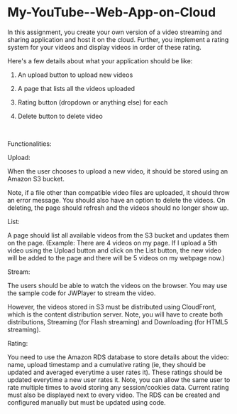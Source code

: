 My-YouTube--Web-App-on-Cloud
============================

In this assignment, you create your own version of a video streaming and sharing application and host it on the cloud. Further, you implement a rating system for your videos and display videos in order of these rating. 
 
Here's a few details about what your application should be like:
 
1. An upload button to upload new videos

2. A page that lists all the videos uploaded

3. Rating button (dropdown or anything else) for each 

4. Delete button to delete video
<br>

Functionalities:

Upload:

When the user chooses to upload a new video, it should be stored using an Amazon S3 bucket. 

Note, if a file other than compatible video files are uploaded, it should throw an error message.
You should also have an option to delete the videos. On deleting, the page should refresh and the videos should no longer show up.

List:

A page should list all available videos from the S3 bucket and updates them on the page. (Example: There are 4 videos on my page. If I upload a 5th video using the Upload button and click on the List button, the new video will be added to the page and there will be 5 videos on my webpage now.)

Stream:

The users should be able to watch the videos on the browser. You may use the sample code for JWPlayer to stream the video.

However, the videos stored in S3 must be distributed using CloudFront, which is the content distribution server. Note, you will have to create both distributions, Streaming (for Flash streaming) and Downloading (for HTML5 streaming). 


Rating:

You need to use the Amazon RDS database to store details about the video: name, upload timestamp and a cumulative rating (ie, they should be updated and averaged everytime a user rates it). These ratings should be updated everytime a new user rates it. Note, you can allow the same user to rate multiple times to avoid storing any session/cookies data. Current rating must also be displayed next to every video. The RDS can be created and configured manually but must be updated using code.
